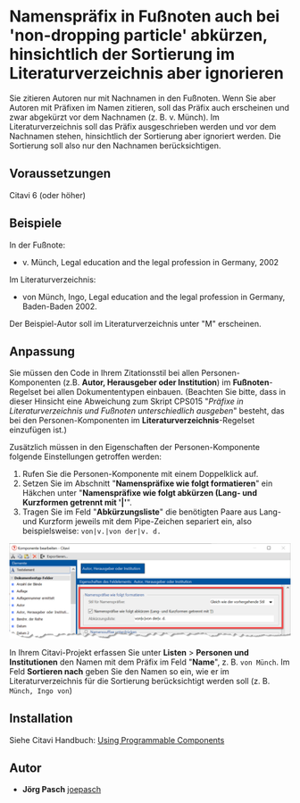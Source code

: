 # Namenspräfix in Fußnoten auch bei 'non-dropping particle' abkürzen, hinsichtlich der Sortierung im Literaturverzeichnis aber ignorieren 

Sie zitieren Autoren nur mit Nachnamen in den Fußnoten. Wenn Sie aber Autoren mit Präfixen im Namen zitieren, soll das Präfix auch erscheinen und zwar abgekürzt vor dem Nachnamen (z. B. v. Münch). Im Literaturverzeichnis soll das Präfix ausgeschrieben werden und vor dem Nachnamen stehen, hinsichtlich der Sortierung aber ignoriert werden. Die Sortierung soll also nur den Nachnamen berücksichtigen. 

## Voraussetzungen
Citavi 6 (oder höher)

## Beispiele
In der Fußnote:
- v. Münch, Legal education and the legal profession in Germany, 2002

Im Literaturverzeichnis: 
- von Münch, Ingo, Legal education and the legal profession in Germany, Baden-Baden 2002.

Der Beispiel-Autor soll im Literaturverzeichnis unter "M" erscheinen.

## Anpassung
Sie müssen den Code in Ihrem Zitationsstil bei allen Personen-Komponenten (z.B. **Autor, Herausgeber oder Institution**) im **Fußnoten**-Regelset bei allen Dokumententypen einbauen. (Beachten Sie bitte, dass in dieser Hinsicht eine Abweichung zum Skript CPS015 "_Präfixe in Literaturverzeichnis und Fußnoten unterschiedlich ausgeben_" besteht, das bei den Personen-Komponenten im **Literaturverzeichnis**-Regelset einzufügen ist.)

Zusätzlich müssen in den Eigenschaften der Personen-Komponente folgende Einstellungen getroffen werden:
1. Rufen Sie die Personen-Komponente mit einem Doppelklick auf.
2. Setzen Sie im Abschnitt "**Namenspräfixe wie folgt formatieren**" ein Häkchen unter "**Namenspräfixe wie folgt abkürzen (Lang- und Kurzformen getrennt mit '|'**".
3. Tragen Sie im Feld "**Abkürzungsliste**" die benötigten Paare aus Lang- und Kurzform jeweils mit dem Pipe-Zeichen separiert ein, also beispielsweise: `von|v.|von der|v. d.`

![Eigenschaften der Personen-Komponente - Namenspräfixe wie folgt formatieren](CSE%20Namenspräfixe%20wie%20folgt%20formatieren%20%2B%20abkürzen%20-%20Abkürzungsliste.png)

In Ihrem Citavi-Projekt erfassen Sie unter **Listen** > **Personen und Institutionen** den Namen mit dem Präfix im Feld "**Name**", z. B. `von Münch`. Im Feld **Sortieren nach** geben Sie den Namen so ein, wie er im Literaturverzeichnis für die Sortierung berücksichtigt werden soll (z. B. `Münch, Ingo von`)

## Installation
Siehe Citavi Handbuch: [Using Programmable Components](https://www.citavi.com/programmable_components)

## Autor

* **Jörg Pasch** [joepasch](https://github.com/joepasch)
